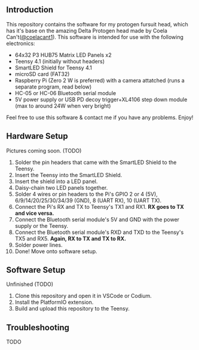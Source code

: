 ## Introduction

This repository contains the software for my protogen fursuit head, which has it's base on the amazing Delta Protogen head made by Coela Can't([@coelacant1](https://github.com/coelacant1)). This software is intended for use with the following electronics:

- 64x32 P3 HUB75 Matrix LED Panels x2
- Teensy 4.1 (initially without headers)
- SmartLED Shield for Teensy 4.1
- microSD card (FAT32)
- Raspberry Pi (Zero 2 W is preferred) with a camera attatched (runs a separate program, read below)
- HC-05 or HC-06 Bluetooth serial module
- 5V power supply or USB PD decoy trigger+XL4106 step down module (max to around 24W when very bright)

Feel free to use this software & contact me if you have any problems. Enjoy!

## Hardware Setup

Pictures coming soon. (TODO)
1. Solder the pin headers that came with the SmartLED Shield to the Teensy.
2. Insert the Teensy into the SmartLED Shield.
3. Insert the shield into a LED panel.
4. Daisy-chain two LED panels together.
5. Solder 4 wires or pin headers to the Pi's GPIO 2 or 4 (5V), 6/9/14/20/25/30/34/39 (GND), 8 (UART RX), 10 (UART TX).
6. Connect the Pi's RX and TX to Teensy's TX1 and RX1. **RX goes to TX and vice versa.**
7. Connect the Bluetooth serial module's 5V and GND with the power supply or the Teensy.
8. Connect the Bluetooth serial module's RXD and TXD to the Teensy's TX5 and RX5. **Again, RX to TX and TX to RX.**
9. Solder power lines.
10. Done! Move onto software setup.

## Software Setup

Unfinished (TODO)
1. Clone this repository and open it in VSCode or Codium.
2. Install the PlatformIO extension.
3. Build and upload this repository to the Teensy.

## Troubleshooting

TODO